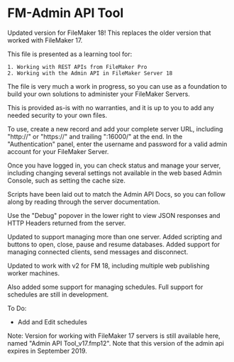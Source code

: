 FM-Admin API Tool
=================

Updated version for FileMaker 18! This replaces the older version that worked with FileMaker 17.

This file is presented as a learning tool for:

    1. Working with REST APIs from FileMaker Pro
    2. Working with the Admin API in FileMaker Server 18

The file is very much a work in progress, so you can use as a foundation to build your own solutions to administer your FileMaker Servers. 

This is provided as-is with no warranties, and it is up to you to add any needed security to your own files.

To use, create a new record and add your complete server URL, including "http://" or "https://" and trailing ":16000/" at the end. In the "Authentication" panel, enter the username and password for a valid admin account for your FileMaker Server.

Once you have logged in, you can check status and manage your server, including changing several settings not available in the web based Admin Console, such as setting the cache size.

Scripts have been laid out to match the Admin API Docs, so you can follow along by reading through the server documentation.

Use the "Debug" popover in the lower right to view JSON responses and HTTP Headers returned from the server.

Updated to support managing more than one server. Added scripting and buttons to open, close, pause and resume databases. Added support for managing connected clients, send messages and disconnect.

Updated to work with v2 for FM 18, including multiple web publishing worker machines.

Also added some support for managing schedules. Full support for schedules are still in development.

To Do:<ul>
   <li>Add and Edit schedules</li>
</ul>

Note: Version for working with FileMaker 17 servers is still available here, named "Admin API Tool_v17.fmp12". Note that this version of the admin api expires in September 2019.
